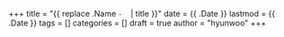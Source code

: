 +++
title = "{{ replace .Name `-` ` ` | title }}"
date = {{ .Date }}
lastmod = {{ .Date }}
tags = []
categories = []
draft = true
author = "hyunwoo"
+++

